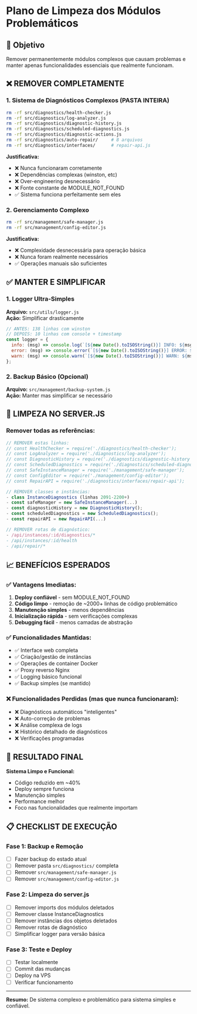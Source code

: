 # Plano de Limpeza dos Módulos Problemáticos

## 🎯 Objetivo
Remover permanentemente módulos complexos que causam problemas e manter apenas funcionalidades essenciais que realmente funcionam.

## ❌ REMOVER COMPLETAMENTE

### 1. Sistema de Diagnósticos Complexos (PASTA INTEIRA)
```bash
rm -rf src/diagnostics/health-checker.js
rm -rf src/diagnostics/log-analyzer.js  
rm -rf src/diagnostics/diagnostic-history.js
rm -rf src/diagnostics/scheduled-diagnostics.js
rm -rf src/diagnostics/diagnostic-actions.js
rm -rf src/diagnostics/auto-repair/     # 8 arquivos
rm -rf src/diagnostics/interfaces/      # repair-api.js
```

**Justificativa:** 
- ❌ Nunca funcionaram corretamente
- ❌ Dependências complexas (winston, etc)
- ❌ Over-engineering desnecessário
- ❌ Fonte constante de MODULE_NOT_FOUND
- ✅ Sistema funciona perfeitamente sem eles

### 2. Gerenciamento Complexo  
```bash
rm -rf src/management/safe-manager.js
rm -rf src/management/config-editor.js
```

**Justificativa:**
- ❌ Complexidade desnecessária para operação básica
- ❌ Nunca foram realmente necessários
- ✅ Operações manuais são suficientes

## ✅ MANTER E SIMPLIFICAR

### 1. Logger Ultra-Simples
**Arquivo:** `src/utils/logger.js`  
**Ação:** Simplificar drasticamente
```javascript  
// ANTES: 138 linhas com winston
// DEPOIS: 10 linhas com console + timestamp
const logger = {
  info: (msg) => console.log(`[${new Date().toISOString()}] INFO: ${msg}`),
  error: (msg) => console.error(`[${new Date().toISOString()}] ERROR: ${msg}`),
  warn: (msg) => console.warn(`[${new Date().toISOString()}] WARN: ${msg}`)
};
```

### 2. Backup Básico (Opcional)
**Arquivo:** `src/management/backup-system.js`  
**Ação:** Manter mas simplificar se necessário

## 🧹 LIMPEZA NO SERVER.JS

### Remover todas as referências:
```javascript
// REMOVER estas linhas:
// const HealthChecker = require('./diagnostics/health-checker');
// const LogAnalyzer = require('./diagnostics/log-analyzer');  
// const DiagnosticHistory = require('./diagnostics/diagnostic-history');
// const ScheduledDiagnostics = require('./diagnostics/scheduled-diagnostics');
// const SafeInstanceManager = require('./management/safe-manager');
// const ConfigEditor = require('./management/config-editor');
// const RepairAPI = require('./diagnostics/interfaces/repair-api');

// REMOVER classes e instâncias:
- class InstanceDiagnostics (linhas 2091-2200+)
- const safeManager = new SafeInstanceManager(...)
- const diagnosticHistory = new DiagnosticHistory();
- const scheduledDiagnostics = new ScheduledDiagnostics();
- const repairAPI = new RepairAPI(...)

// REMOVER rotas de diagnóstico:
- /api/instances/:id/diagnostics/*
- /api/instances/:id/health
- /api/repair/*
```

## 📈 BENEFÍCIOS ESPERADOS

### ✅ Vantagens Imediatas:
1. **Deploy confiável** - sem MODULE_NOT_FOUND
2. **Código limpo** - remoção de ~2000+ linhas de código problemático  
3. **Manutenção simples** - menos dependências
4. **Inicialização rápida** - sem verificações complexas
5. **Debugging fácil** - menos camadas de abstração

### ✅ Funcionalidades Mantidas:
- ✅ Interface web completa
- ✅ Criação/gestão de instâncias  
- ✅ Operações de container Docker
- ✅ Proxy reverso Nginx
- ✅ Logging básico funcional
- ✅ Backup simples (se mantido)

### ❌ Funcionalidades Perdidas (mas que nunca funcionaram):
- ❌ Diagnósticos automáticos "inteligentes"
- ❌ Auto-correção de problemas
- ❌ Análise complexa de logs
- ❌ Histórico detalhado de diagnósticos
- ❌ Verificações programadas

## 🚀 RESULTADO FINAL

**Sistema Limpo e Funcional:**
- Código reduzido em ~40%
- Deploy sempre funciona
- Manutenção simples
- Performance melhor
- Foco nas funcionalidades que realmente importam

## 📋 CHECKLIST DE EXECUÇÃO

### Fase 1: Backup e Remoção
- [ ] Fazer backup do estado atual
- [ ] Remover pasta `src/diagnostics/` completa
- [ ] Remover `src/management/safe-manager.js`
- [ ] Remover `src/management/config-editor.js`

### Fase 2: Limpeza do server.js  
- [ ] Remover imports dos módulos deletados
- [ ] Remover classe InstanceDiagnostics  
- [ ] Remover instâncias dos objetos deletados
- [ ] Remover rotas de diagnóstico
- [ ] Simplificar logger para versão básica

### Fase 3: Teste e Deploy
- [ ] Testar localmente
- [ ] Commit das mudanças
- [ ] Deploy na VPS
- [ ] Verificar funcionamento

---
**Resumo:** De sistema complexo e problemático para sistema simples e confiável.
